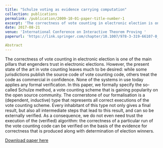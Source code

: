 ```yaml
---
title: "Schulze voting as evidence carrying computation"
collection: publications
permalink: /publication/2009-10-01-paper-title-number-1
excerpt: 'The correctness of vote counting in electronic election is one of the main pillars that engenders trust in electronic elections.'
date: 2017-08-21
venue: 'International Conference on Interactive Theorem Proving '
paperurl: 'https://link.springer.com/chapter/10.1007/978-3-319-66107-0_26'

Abstract
---
```

The correctness of vote counting in electronic election is one of the main pillars that engenders trust in electronic elections. However, the present state of the art in vote counting leaves much to be desired: while some jurisdictions publish the source code of vote counting code, others treat the code as commercial in confidence. None of the systems in use today applies any formal verification. In this paper, we formally specify the so-called Schulze method, a vote counting scheme that is gaining popularity on the open source community. The cornerstone of our formalisation is a (dependent, inductive) type that represents all correct executions of the vote counting scheme. Every inhabitant of this type not only gives a final result, but also all intermediate steps that lead to this result, and can so be externally verified. As a consequence, we do not even need trust the execution of the (verified) algorithm: the correctness of a particular run of the vote counting code can be verified on the basis of the evidence for correctness that is produced along with determination of election winners.

[Download paper here](http://users.cecs.anu.edu.au/~dpattinson/Software/schulze-counting.pdf)
